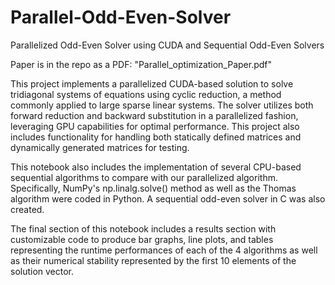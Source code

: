 # Parallel-Odd-Even-Solver

Parallelized Odd-Even Solver using CUDA and Sequential Odd-Even Solvers

Paper is in the repo as a PDF: "Parallel_optimization_Paper.pdf"

This project implements a parallelized CUDA-based solution to solve tridiagonal systems of equations using cyclic reduction, a method commonly applied to large sparse linear systems. The solver utilizes both forward reduction and backward substitution in a parallelized fashion, leveraging GPU capabilities for optimal performance. This project also includes functionality for handling both statically defined matrices and dynamically generated matrices for testing.

This notebook also includes the implementation of several CPU-based sequential algorithms to compare with our parallelized algorithm. Specifically, NumPy's np.linalg.solve() method as well as the Thomas algorithm were coded in Python. A sequential odd-even solver in C was also created.

The final section of this notebook includes a results section with customizable code to produce bar graphs, line plots, and tables representing the runtime performances of each of the 4 algorithms as well as their numerical stability represented by the first 10 elements of the solution vector.
